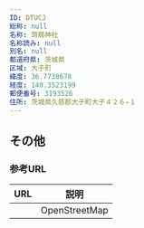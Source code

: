 ```yaml
---
ID: DTUCJ
総称: null
名称: 蒟蒻神社
名称読み: null
別名: null
都道府県: 茨城県
区域: 大子町
緯度: 36.7738678
経度: 140.3523199
郵便番号: 3193526
住所: 茨城県久慈郡大子町大子４２６−１
---
```


## その他

### 参考URL

| URL | 説明          |
| --- | ------------- |
|     | OpenStreetMap |
